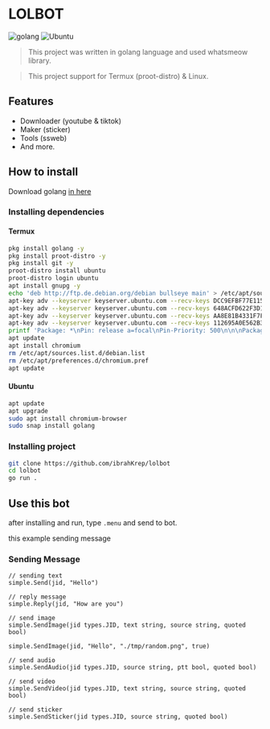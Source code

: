 # LOLBOT
![golang](https://img.shields.io/badge/Go-00ADD8?style=for-the-badge&logo=go&logoColor=white) ![Ubuntu](https://img.shields.io/badge/Ubuntu-E95420?style=for-the-badge&logo=ubuntu&logoColor=white)

> This project was written in golang language and used whatsmeow library.

> This project support for Termux (proot-distro) & Linux.

## Features

* Downloader (youtube & tiktok)
* Maker (sticker)
* Tools (ssweb)
* And more.

## How to install
Download golang [in here](https://go.dev/doc/install)

### Installing dependencies
#### Termux
```bash
pkg install golang -y
pkg install proot-distro -y
pkg install git -y
proot-distro install ubuntu
proot-distro login ubuntu
apt install gnupg -y
echo 'deb http://ftp.de.debian.org/debian bullseye main' > /etc/apt/sources.list.d/debian.list
apt-key adv --keyserver keyserver.ubuntu.com --recv-keys DCC9EFBF77E11517
apt-key adv --keyserver keyserver.ubuntu.com --recv-keys 648ACFD622F3D138
apt-key adv --keyserver keyserver.ubuntu.com --recv-keys AA8E81B4331F7F50
apt-key adv --keyserver keyserver.ubuntu.com --recv-keys 112695A0E562B32A
printf 'Package: *\nPin: release a=focal\nPin-Priority: 500\n\n\nPackage: *\nPin: origin "ftp.debian.org"\nPin-Priority: 300\n\n\nPackage: chromium*\nPin: origin "ftp.debian.org"\nPin-Priority: 700\n' >> /etc/apt/preferences.d/chromium.pref
apt update
apt install chromium
rm /etc/apt/sources.list.d/debian.list
rm /etc/apt/preferences.d/chromium.pref
apt update
```

#### Ubuntu
```bash
apt update
apt upgrade
sudo apt install chromium-browser
sudo snap install golang
```

### Installing project

```bash
git clone https://github.com/ibrahKrep/lolbot
cd lolbot
go run .
```

## Use this bot
after installing and run, type `.menu` and send to bot.

this example sending message
### Sending Message

```
// sending text
simple.Send(jid, "Hello")

// reply message
simple.Reply(jid, "How are you")

// send image
simple.SendImage(jid types.JID, text string, source string, quoted bool)

simple.SendImage(jid, "Hello", "./tmp/random.png", true)

// send audio
simple.SendAudio(jid types.JID, source string, ptt bool, quoted bool)

// send video
simple.SendVideo(jid types.JID, text string, source string, quoted bool)

// send sticker
simple.SendSticker(jid types.JID, source string, quoted bool)

```

